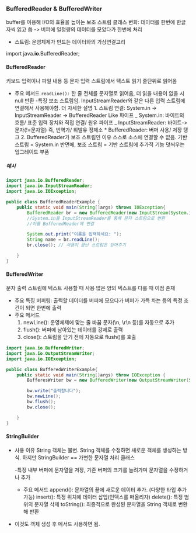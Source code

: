 ### BufferedReader & BufferedWriter

buffer를 이용해 I/O의 효율을 높이는 보조 스트림 클래스
변화: 데이터를 한번에 한글자씩 읽고 씀 -> 버퍼에 일정량의 데이터를 모았다가 한번에 처리

- 스트림: 운영체제가 만드는 데이터와의 가상연결고리

import java.**io**.BufferedReader;

#### BufferedReader

키보드 입력이나 파일 내용 등 문자 입력 스트림에서 텍스트 읽기
줄단위로 읽어옴

- 주요 메서드
  `readLine():` 한 줄 전체를 문자열로 읽어옴, 더 읽을 내용이 없을 시 null 반환 -특징
  보조 스트림임. InputStreamReader와 같은 다른 입력 스트림에 연결해서 사용해야함.
  더 자세한 설명 1. 스트림 연결: System.in → InputStreamReader → BufferedReader
  Like 파이프
  _ System.in: 바이트의 흐름/ 표준 입력 장치와 직접 연결/ 원유 파이프
  _ InputStreamReader: 바이트-> 문자(!=문자열) 즉, 번역가/ 휘발유 정제소 \* BufferedReader: 버퍼 사용/ 저장 탱크 2. BufferedReader가 보조 스트림인 이유
  스스로 소스에 연결할 수 없음. 기반 스트림 = System.in 반면에, 보조 스트림 = 기반 스트림에 추가적 기능 덧씌우는 업그레이드 부품

##### 예시

```java
import java.io.BufferedReader;
import java.io.InputStreamReader;
import java.io.IOException;

public class BufferedReaderExample {
    public static void main(String[]args) throws IOException{
        BufferedReader br = new BufferedReader(new InputStream(System.in));
        //System.in을 InputStreamReader를 통해 문자 스트림으로 변환
        //이를 BufferedReader에 연결

        System.out.print("이름을 입력하세요: ");
        String name = br.readLine();
        br.close(); // 사용이 끝난 스트림은 닫아주기

    }
}
```

#### BufferedWriter

문자 출력 스트림에 텍스트 사용할 때 사용
많은 양의 텍스트를 다룰 때 이점 존재

- 주요 특징
  버퍼링: 출력할 데이터를 버퍼에 모으다가 버퍼가 가득 차는 등의 특정 조건이 되면 한번에 출력
- 주요 메서드
  1. newLine(): 운영체제에 맞는 줄 바꿈 문자(\n, \r\n 등)를 자동으로 추가
  2. flush(): 버퍼에 남아있는 데이터를 강제로 출력
  3. close(): 스트림을 닫기 전에 자동으로 flush()를 호출

```java
import java.io.BufferedWriter;
import java.io.OutputStreamWriter;
import java.io.IOException;

public class BufferedWriterExample{
    public static void main(String[]args) throw IOException {
        BufferesWriter bw = new BufferedWriter(new OutputStreamWriter(System.out));

        bw.write("출력합니다");
        bw.newLine();
        bw.flush();
        bw.close();

    }
}
```

#### StringBuilder

- 사용 이유
  String 객체는 불변. String 객체를 수정하면 새로운 객체를 생성하는 방식. 하지만 StringBuilder == 가변한 문자열 처리 클래스

  -특징
  내부 버퍼에 문자열을 저장, 기존 버퍼의 크기를 늘려가며 문자열을 수정하거나 추가

  - 주요 메서드
    append(): 문자열의 끝에 새로운 데이터 추가. (다양한 타입 추가 가능)
    insert(): 특정 위치에 데이터 삽입(인덱스를 떠올리자)
    delete(): 특정 범위의 문자열 삭제
    toString(): 최종적으로 완성된 문자열을 String 객체로 변환해 반환

* 이것도 객체 생성 후 메서드 사용하면 됨.
